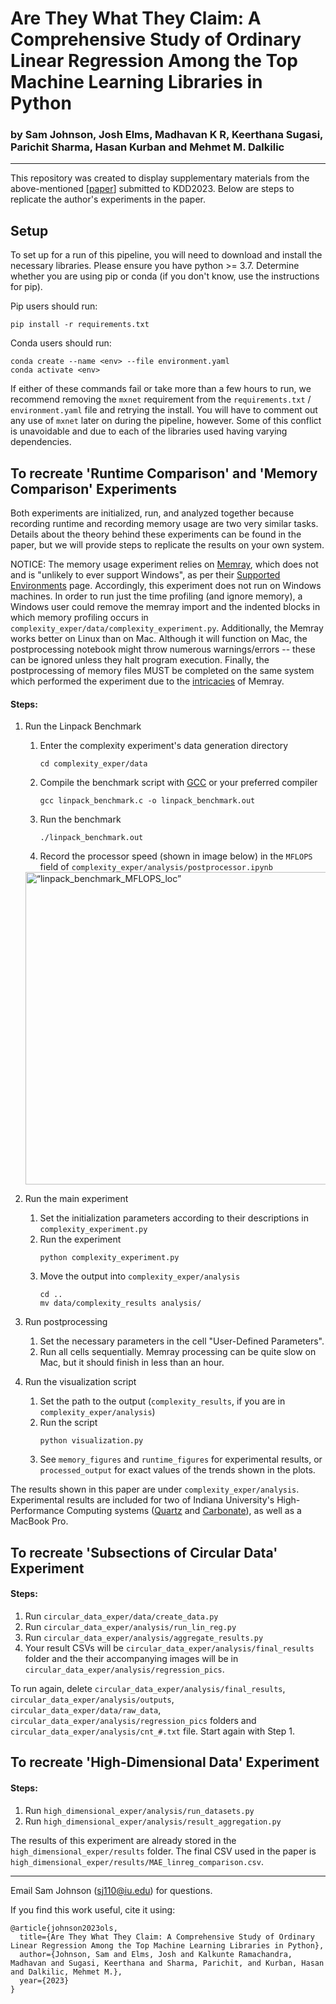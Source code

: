 # Are They What They Claim: A Comprehensive Study of Ordinary Linear Regression Among the Top Machine Learning Libraries in Python
### by Sam Johnson, Josh Elms, Madhavan K R, Keerthana Sugasi, Parichit Sharma, Hasan Kurban and Mehmet M. Dalkilic
---
This repository was created to display supplementary materials from the above-mentioned \[[paper](https://kdd.org/kdd2023/wp-content/uploads/2023/08/johnson2023are.pdf)\] submitted to KDD2023. Below are steps to replicate the author's experiments in the paper. 

## Setup
To set up for a run of this pipeline, you will need to download and install the necessary libraries. Please ensure you have python >= 3.7. Determine whether you are using pip or conda (if you don't know, use the instructions for pip). 

Pip users should run:
```
pip install -r requirements.txt
```

Conda users should run:
```
conda create --name <env> --file environment.yaml
conda activate <env>
```

If either of these commands fail or take more than a few hours to run, we recommend removing the `mxnet` requirement from the `requirements.txt` / `environment.yaml` file and retrying the install. You will have to comment out any use of `mxnet` later on during the pipeline, however. Some of this conflict is unavoidable and due to each of the libraries used having varying dependencies.


## To recreate 'Runtime Comparison' and 'Memory Comparison' Experiments

Both experiments are initialized, run, and analyzed together because recording runtime and recording memory usage are two very similar tasks. Details about the theory behind these experiments can be found in the paper, but we will provide steps to replicate the results on your own system.

NOTICE: The memory usage experiment relies on [Memray](https://bloomberg.github.io/memray/), which does not and is "unlikely to ever support Windows", as per their [Supported Environments](https://bloomberg.github.io/memray/supported_environments.html) page. Accordingly, this experiment does not run on Windows machines. In order to run just the time profiling (and ignore memory), a Windows user could remove the memray import and the indented blocks in which memory profiling occurs in `complexity_exper/data/complexity_experiment.py`. Additionally, the Memray works better on Linux than on Mac. Although it will function on Mac, the postprocessing notebook might throw numerous warnings/errors -- these can be ignored unless they halt program execution. Finally, the postprocessing of memory files MUST be completed on the same system which performed the experiment due to the [intricacies](https://bloomberg.github.io/memray/native_mode.html#how-memray-resolves-symbols) of Memray.

#### Steps:
1. Run the Linpack Benchmark
    1) Enter the complexity experiment's data generation directory
        ```
        cd complexity_exper/data
        ```
    2) Compile the benchmark script with [GCC](https://gcc.gnu.org/) or your preferred compiler
        ```
        gcc linpack_benchmark.c -o linpack_benchmark.out
        ```
    3) Run the benchmark 
        ```
        ./linpack_benchmark.out
        ```
    4) Record the processor speed (shown in image below) in the `MFLOPS` field of  `complexity_exper/analysis/postprocessor.ipynb`
    <img src=".assets/MFLOPS_location.png" alt= “linpack_benchmark_MFLOPS_loc” width=500>

2. Run the main experiment
    1) Set the initialization parameters according to their descriptions in `complexity_experiment.py`
    2) Run the experiment
        ```
        python complexity_experiment.py
        ```
    3) Move the output into `complexity_exper/analysis`
        ```
        cd ..
        mv data/complexity_results analysis/
        ```
3. Run postprocessing
    1) Set the necessary parameters in the cell "User-Defined Parameters".
    2) Run all cells sequentially. Memray processing can be quite slow on Mac, but it should finish in less than an hour.

4. Run the visualization script
    1) Set the path to the output (`complexity_results`, if you are in `complexity_exper/analysis`)
    2) Run the script
        ```
        python visualization.py
        ```
    3) See `memory_figures` and `runtime_figures` for experimental results, or `processed_output` for exact values of the trends shown in the plots.

The results shown in this paper are under `complexity_exper/analysis`. Experimental results are included for two of Indiana University's High-Performance Computing systems ([Quartz](https://kb.iu.edu/d/qrtz) and [Carbonate](https://kb.iu.edu/d/aolp)), as well as a MacBook Pro.

## To recreate 'Subsections of Circular Data' Experiment

#### Steps:

1. Run `circular_data_exper/data/create_data.py`
2. Run `circular_data_exper/analysis/run_lin_reg.py`
3. Run `circular_data_exper/analysis/aggregate_results.py`
4. Your result CSVs will be `circular_data_exper/analysis/final_results` folder and the their accompanying images will be in `circular_data_exper/analysis/regression_pics`.

To run again, delete `circular_data_exper/analysis/final_results`, `circular_data_exper/analysis/outputs`, `circular_data_exper/data/raw_data`, `circular_data_exper/analysis/regression_pics` folders and `circular_data_exper/analysis/cnt_#.txt` file. Start again with Step 1.

## To recreate 'High-Dimensional Data' Experiment

#### Steps:

1. Run `high_dimensional_exper/analysis/run_datasets.py`
2. Run `high_dimensional_exper/analysis/result_aggregation.py`

The results of this experiment are already stored in the `high_dimensional_exper/results` folder. The final CSV used in the paper is `high_dimensional_exper/results/MAE_linreg_comparison.csv`.

---

Email Sam Johnson (sj110@iu.edu) for questions.

If you find this work useful, cite it using:
```
@article{johnson2023ols,
  title={Are They What They Claim: A Comprehensive Study of Ordinary Linear Regression Among the Top Machine Learning Libraries in Python},
  author={Johnson, Sam and Elms, Josh and Kalkunte Ramachandra, Madhavan and Sugasi, Keerthana and Sharma, Parichit, and Kurban, Hasan and Dalkilic, Mehmet M.},
  year={2023}
}
```
